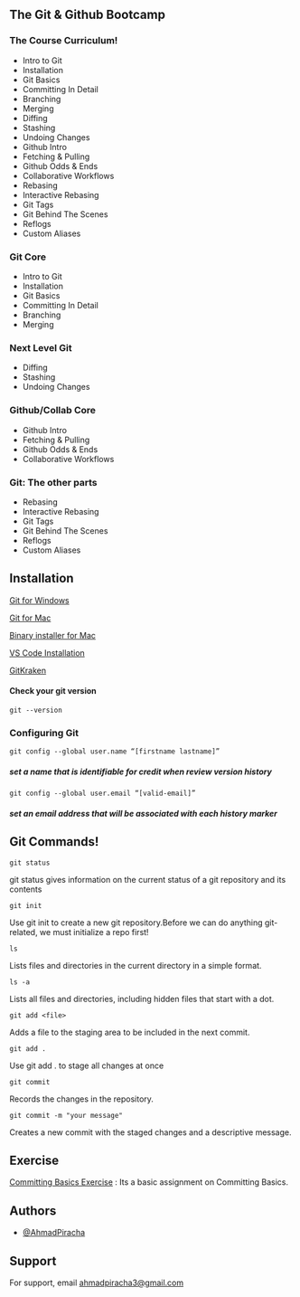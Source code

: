
## The Git & Github Bootcamp



### The Course Curriculum!

- Intro to Git
- Installation
- Git Basics
- Committing In Detail
- Branching
- Merging
- Diffing
- Stashing
- Undoing Changes
- Github Intro
- Fetching & Pulling
- Github Odds & Ends
- Collaborative Workflows
- Rebasing
- Interactive Rebasing
- Git Tags
- Git Behind The Scenes
- Reflogs
- Custom Aliases


### Git Core

- Intro to Git
- Installation
- Git Basics
- Committing In Detail
- Branching
- Merging

### Next Level Git

- Diffing
- Stashing
- Undoing Changes

### Github/Collab Core


- Github Intro
- Fetching & Pulling
- Github Odds & Ends
- Collaborative Workflows

### Git: The other parts

- Rebasing
- Interactive Rebasing
- Git Tags
- Git Behind The Scenes
- Reflogs
- Custom Aliases
## Installation

[Git for Windows](https://git-scm.com/download/win)

[Git for Mac](https://git-scm.com/download/mac)

[Binary installer for Mac](https://sourceforge.net/projects/git-osx-installer/)

[VS Code Installation](https://code.visualstudio.com/download)

[GitKraken](https://www.gitkraken.com/)

#### Check your git version

```
git --version
```

### Configuring Git

```
git config --global user.name “[firstname lastname]”
```
##### set a name that is identifiable for credit when review version history
```
git config --global user.email “[valid-email]”
```
##### set an email address that will be associated with each history marker
## Git Commands!

```
git status
```
git status gives information on the current status of a git repository and its contents
```
git init
```
Use git init to create a new git repository.Before we can do anything git-related, we must initialize a repo first!

```
ls 
```
Lists files and directories in the current directory in a simple format.

```
ls -a 
```
Lists all files and directories, including hidden files that start with a dot.

```
git add <file>
```
Adds a file to the staging area to be included in the next commit.

```
git add .
```
Use git add . to stage all changes at once

```
git commit
```
Records the changes in the repository.

```
git commit -m "your message"
```
Creates a new commit with the staged changes and a descriptive message.
## Exercise

[Committing Basics Exercise](https://plum-poppy-0ea.notion.site/Committing-Basics-Exercise-3dc1ef1873ce45e68cedd2265710d7d8/) : Its a basic assignment on Committing Basics.



## Authors

- [@AhmadPiracha](https://www.github.com/AhmadPiracha)


## Support

For support, email ahmadpiracha3@gmail.com
